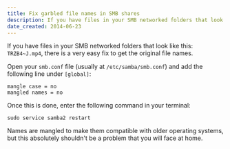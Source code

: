 ```yaml
---
title: Fix garbled file names in SMB shares
description: If you have files in your SMB networked folders that look like this: TRZB4~J.mp4, there is a very easy fix to get the original file names.
date_created: 2014-06-23
---
```


If you have files in your SMB networked folders that look like this: `TRZB4~J.mp4`, there is a very easy fix to get the original file names.

Open your `smb.conf` file (usually at `/etc/samba/smb.conf`) and add the following line under `[global]`:

```
mangle case = no
mangled names = no
```

Once this is done, enter the following command in your terminal:

```
sudo service samba2 restart
```

Names are mangled to make them compatible with older operating systems, but this absolutely shouldn't be a problem that you will face at home.

